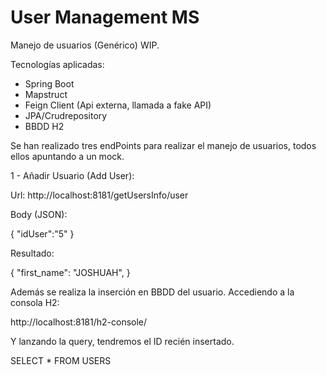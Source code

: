 # User Management MS
Manejo de usuarios (Genérico) WIP.

Tecnologías aplicadas:
- Spring Boot
- Mapstruct
- Feign Client (Api externa, llamada a fake API)
- JPA/Crudrepository
- BBDD H2

Se han realizado tres endPoints para realizar el manejo de usuarios, todos ellos apuntando a un mock.

1 - Añadir Usuario (Add User):

Url:  http://localhost:8181/getUsersInfo/user

Body (JSON):

{
  "idUser":"5"
}

Resultado:

{
    "first_name": "JOSHUAH",
}

Además se realiza la inserción en BBDD del usuario. Accediendo a la consola H2:

http://localhost:8181/h2-console/

Y lanzando la query, tendremos el ID recién insertado.

SELECT * FROM USERS 
